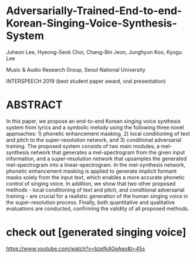 # Adversarially-Trained-End-to-end-Korean-Singing-Voice-Synthesis-System
Juheon Lee, Hyeong-Seok Choi, Chang-Bin Jeon, Junghyun Koo, Kyogu Lee

Music & Audio Research Group, Seoul National University

INTERSPEECH 2019 (best student paper award, oral presentation)


# ABSTRACT
In this paper, we propose an end-to-end Korean singing voice synthesis system from lyrics and a symbolic melody using the following three novel approaches: 1) phonetic enhancement masking, 2) local conditioning of text and pitch to the super-resolution network, and 3) conditional adversarial training. The proposed system consists of two main modules; a mel-synthesis network that generates a mel-spectrogram from the given input information, and a super-resolution network that upsamples the generated mel-spectrogram into a linear-spectrogram. In the mel-synthesis network, phonetic enhancement masking is applied to generate implicit formant masks solely from the input text, which enables a more accurate phonetic control of singing voice.
In addition, we show that two other proposed methods - local conditioning of text and pitch, and conditional adversarial training - are crucial for a realistic generation of the human singing voice in the super-resolution process. Finally, both quantitative and qualitative evaluations are conducted, confirming the validity of all proposed methods.


# check out [generated singing voice]

https://www.youtube.com/watch?v=bzefkAGeAeo&t=45s
